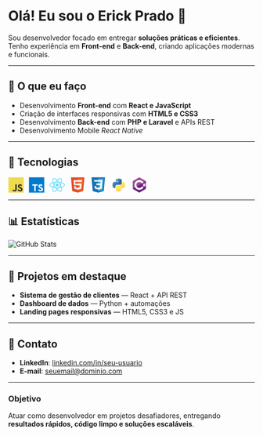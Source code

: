 # Olá! Eu sou o **Erick Prado** 👋

Sou desenvolvedor focado em entregar **soluções práticas e eficientes**. Tenho experiência em **Front-end** e **Back-end**, criando aplicações modernas e funcionais.

---

## 💼 O que eu faço

* Desenvolvimento **Front-end** com **React e JavaScript**
* Criação de interfaces responsivas com **HTML5 e CSS3**
* Desenvolvimento **Back-end** com **PHP e  Laravel** e APIs REST
* Desenvolvimento Mobile *React Native*

---

## 🧰 Tecnologias

<div style="display:flex; gap:10px; align-items:center; flex-wrap:wrap">
  <img alt="JavaScript" height="32" src="https://raw.githubusercontent.com/devicons/devicon/master/icons/javascript/javascript-original.svg" />
  <img alt="TypeScript" height="32" src="https://raw.githubusercontent.com/devicons/devicon/master/icons/typescript/typescript-original.svg" />
  <img alt="React" height="32" src="https://raw.githubusercontent.com/devicons/devicon/master/icons/react/react-original.svg" />
  <img alt="HTML5" height="32" src="https://raw.githubusercontent.com/devicons/devicon/master/icons/html5/html5-original.svg" />
  <img alt="CSS3" height="32" src="https://raw.githubusercontent.com/devicons/devicon/master/icons/css3/css3-original.svg" />
  <img alt="Python" height="32" src="https://raw.githubusercontent.com/devicons/devicon/master/icons/python/python-original.svg" />
  <img alt="C#" height="32" src="https://raw.githubusercontent.com/devicons/devicon/master/icons/csharp/csharp-original.svg" />
</div>

---

## 📊 Estatísticas

<picture>
  <source srcset="https://github-readme-stats.vercel.app/api?username=GITHUB_USERNAME&show_icons=true&hide_title=true&count_private=true&theme=transparent" media="(prefers-color-scheme: dark)" />
  <source srcset="https://github-readme-stats.vercel.app/api?username=GITHUB_USERNAME&show_icons=true&hide_title=true&count_private=true" media="(prefers-color-scheme: light), (prefers-color-scheme: no-preference)" />
  <img height="160" src="https://github-readme-stats.vercel.app/api?username=GITHUB_USERNAME&show_icons=true&hide_title=true&count_private=true" alt="GitHub Stats" />
</picture>

---

## 🚀 Projetos em destaque

* **Sistema de gestão de clientes** — React + API REST
* **Dashboard de dados** — Python + automações
* **Landing pages responsivas** — HTML5, CSS3 e JS

---

## 📩 Contato

* **LinkedIn**: [linkedin.com/in/seu-usuario](https://linkedin.com/in/seu-usuario)
* **E-mail**: [seuemail@dominio.com](mailto:seuemail@dominio.com)

---

### Objetivo

Atuar como desenvolvedor em projetos desafiadores, entregando **resultados rápidos, código limpo e soluções escaláveis**.
